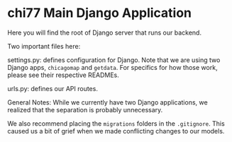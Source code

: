 # chi77 Main Django Application 

Here you will find the root of Django server that runs our backend. 

Two important files here: 

settings.py:  defines configuration for Django. Note that we are using two Django apps, `chicagomap` and `getdata`. For specifics for how those work, please see their respective READMEs. 

urls.py: defines our API routes. 

General Notes: 
While we currently have two Django applications, we realized that the separation is probably unnecessary. 

We also recommend placing the `migrations` folders in the `.gitignore`. This caused us a bit of grief when we made conflicting changes to our models. 

